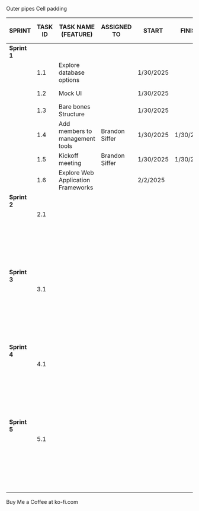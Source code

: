  Outer pipes Cell padding

| **SPRINT**   | **TASK ID** | **TASK NAME (FEATURE)**            | **ASSIGNED TO** | **START** | **FINISH** | **PRIORITY** | **STATUS**  | **ASSIGNED TO SPRINT** |
| ------------ | ----------- | ---------------------------------- | --------------- | --------- | ---------- | ------------ | ----------- | ---------------------- |
| **Sprint 1** |             |                                    |                 | **<br>**  | **<br>**   |              | Not Started |                        |
| **<br>**     | 1.1         | Explore database options           |                 | 1/30/2025 |            | Medium       | In Progress | Yes                    |
| **<br>**     | 1.2         | Mock UI                            |                 | 1/30/2025 |            | Medium       | In Progress | Not Yet                |
| **<br>**     | 1.3         | Bare bones Structure               |                 | 1/30/2025 |            | High         | In Progress | Not Yet                |
| **<br>**     | 1.4         | Add members to management tools    | Brandon Siffer  | 1/30/2025 | 1/30/2025  | High         | In Progress | Yes                    |
| **<br>**     | 1.5         | Kickoff meeting                    | Brandon Siffer  | 1/30/2025 | 1/30/2025  | High         | Complete    | Yes                    |
| **<br>**     | 1.6         | Explore Web Application Frameworks |                 | 2/2/2025  |            | Medium       | Not Started | Not Yet                |
| **Sprint 2** |             |                                    |                 | **<br>**  | **<br>**   |              |             |                        |
| **<br>**     | 2.1         |                                    |                 |           |            |              |             |                        |
| **<br>**     |             |                                    |                 |           |            |              |             |                        |
| **<br>**     |             |                                    |                 |           |            |              |             |                        |
| **<br>**     |             |                                    |                 |           |            |              |             |                        |
| **<br>**     |             |                                    |                 |           |            |              |             |                        |
| **<br>**     |             |                                    |                 |           |            |              |             |                        |
| **Sprint 3** |             |                                    |                 | **<br>**  | **<br>**   |              |             |                        |
| **<br>**     | 3.1         |                                    |                 |           |            |              |             |                        |
| **<br>**     |             |                                    |                 |           |            |              |             |                        |
| **<br>**     |             |                                    |                 |           |            |              |             |                        |
| **<br>**     |             |                                    |                 |           |            |              |             |                        |
| **<br>**     |             |                                    |                 |           |            |              |             |                        |
| **<br>**     |             |                                    |                 |           |            |              |             |                        |
| **Sprint 4** |             |                                    |                 | **<br>**  | **<br>**   |              |             |                        |
| **<br>**     | 4.1         |                                    |                 |           |            |              |             |                        |
| **<br>**     |             |                                    |                 |           |            |              |             |                        |
| **<br>**     |             |                                    |                 |           |            |              |             |                        |
| **<br>**     |             |                                    |                 |           |            |              |             |                        |
| **<br>**     |             |                                    |                 |           |            |              |             |                        |
| **<br>**     |             |                                    |                 |           |            |              |             |                        |
| **Sprint 5** |             |                                    |                 | **<br>**  | **<br>**   |              |             |                        |
| **<br>**     | 5.1         |                                    |                 |           |            |              |             |                        |
| **<br>**     |             |                                    |                 |           |            |              |             |                        |
| **<br>**     |             |                                    |                 |           |            |              |             |                        |
| **<br>**     |             |                                    |                 |           |            |              |             |                        |
| **<br>**     |             |                                    |                 |           |            |              |             |                        |
| **<br>**     |             |                                    |                 |           |            |              |             |                        |

Buy Me a Coffee at ko-fi.com
